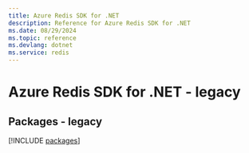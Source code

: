 ```yaml
---
title: Azure Redis SDK for .NET
description: Reference for Azure Redis SDK for .NET
ms.date: 08/29/2024
ms.topic: reference
ms.devlang: dotnet
ms.service: redis
---
```

# Azure Redis SDK for .NET - legacy
## Packages - legacy
[!INCLUDE [packages](redis-index.md)]